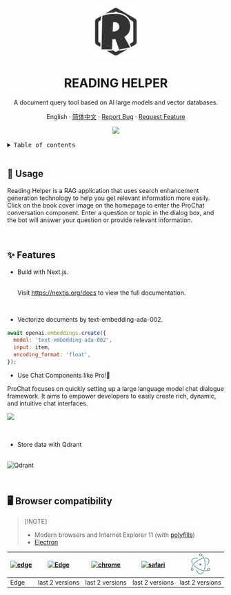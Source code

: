 <div align="center">

<img height="120" src="public/logo.png">

<h1>READING HELPER</h1>

A document query tool based on AI large models and vector databases.

English · [简体中文](./README.zh-CN.md) · [Report Bug][github-issues-link] · [Request Feature][github-issues-link]

[![][ant-design-shield]][ant-design-link]

</div>
<details>
<summary><kbd>Table of contents</kbd></summary>

#### TOC

- [🔨 Usage](#-usage)
- [✨ Features](#-features)
- [🖥 Browser compatibility](#-browser-compatibility)

####

</details>
<br/>

## 🔨 Usage

Reading Helper is a RAG application that uses search enhancement generation technology to help you get relevant information more easily. Click on the book cover image on the homepage to enter the ProChat conversation component. Enter a question or topic in the dialog box, and the bot will answer your question or provide relevant information.

<br/>

## ✨ Features

- Build with Next.js.

  <br/>Visit https://nextjs.org/docs to view the full documentation.

  <br/>

- Vectorize documents by text-embedding-ada-002.

```jsx
await openai.embeddings.create({
  model: 'text-embedding-ada-002',
  input: item,
  encoding_format: 'float',
});
```

- Use Chat Components like Pro!🤖

ProChat focuses on quickly setting up a large language model chat dialogue framework. It aims to empower developers to easily create rich, dynamic, and intuitive chat interfaces.

![](https://gw.alipayobjects.com/zos/kitchen/Aa%2452FxhWU/pro-chat.webp)

<br/>

- Store data with Qdrant

<br/> <img height="100" src="https://github.com/qdrant/qdrant/raw/master/docs/logo.svg" alt="Qdrant">

<br/>

## 🖥 Browser compatibility

> \[!NOTE]
>
> - Modern browsers and Internet Explorer 11 (with [polyfills](https://stackoverflow.com/questions/57020976/polyfills-in-2019-for-ie11))
> - [Electron](https://www.electronjs.org/)

| [![edge](https://raw.githubusercontent.com/alrra/browser-logos/master/src/edge/edge_48x48.png)](http://godban.github.io/browsers-support-badges/) | [![Edge](https://raw.githubusercontent.com/alrra/browser-logos/master/src/firefox/firefox_48x48.png)](http://godban.github.io/browsers-support-badges/) | [![chrome](https://raw.githubusercontent.com/alrra/browser-logos/master/src/chrome/chrome_48x48.png)](http://godban.github.io/browsers-support-badges/) | [![safari](https://raw.githubusercontent.com/alrra/browser-logos/master/src/safari/safari_48x48.png)](http://godban.github.io/browsers-support-badges/) | [![electron_48x48](https://raw.githubusercontent.com/alrra/browser-logos/master/src/electron/electron_48x48.png)](http://godban.github.io/browsers-support-badges/) |
| --- | --- | --- | --- | --- |
| Edge | last 2 versions | last 2 versions | last 2 versions | last 2 versions |

<br/>

<!-- 链接组 -->

[ant-design-shield]: https://img.shields.io/badge/-Ant%20Design-1677FF?labelColor=black&logo=antdesign&style=flat-square
[ant-design-link]: https://ant.design
[github-issues-link]: https://github.com/microappteam/book-read-ai/issues
